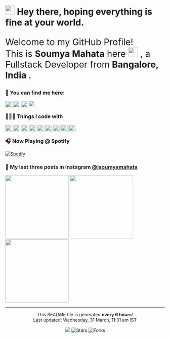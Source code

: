 <h1><img src="https://emojis.slackmojis.com/emojis/images/1471045840/795/cool.gif?1471045840" width="30"/> Hey there, hoping everything is fine at your world.</h1>


<p style="font-size: 2em;">Welcome to my GitHub Profile! </br> This is <b>Soumya Mahata</b> here <img src="https://emojis.slackmojis.com/emojis/images/1570211625/6611/wave-animated.gif?1570211625" width="30"/> , a Fullstack Developer from <b>Bangalore, India </b>.</p>
<p>

### 💬 You can find me here:
<a href="https://twitter.com/mSOUMYA_MAHATA">
  <img align="left" alt="Soumya Mahata | Twitter" width="22px" src="https://cdn.jsdelivr.net/npm/simple-icons@v3/icons/twitter.svg" />
</a>
<a href="https://www.linkedin.com/in/isoumyamahata/">
  <img align="left" alt="Soumya Mahata | LinkdeIN" width="22px" src="https://cdn.jsdelivr.net/npm/simple-icons@v3/icons/linkedin.svg" />
</a>
<a href="https://www.instagram.com/isoumyamahata/">
  <img align="left" alt="Soumya Mahata | Instagram" width="22px" src="https://cdn.jsdelivr.net/npm/simple-icons@v3/icons/instagram.svg" />
</a>

![](https://visitor-badge.glitch.me/badge?page_id=isoumya)
<br />
</p>

### 👨🏽‍💻 Things I code with
<p>
     <img align="left" alt="Java" width="22px" src="https://cdn.jsdelivr.net/npm/simple-icons@v3/icons/java.svg" />
     <img align="left" alt="JavaScript" width="22px" src="https://cdn.jsdelivr.net/npm/simple-icons@v3/icons/javascript.svg" />
     <img align="left" alt="SpringBoot" width="22px" src="https://cdn.jsdelivr.net/npm/simple-icons@v3/icons/spring.svg" />
     <img align="left" alt="Kafka" width="22px" src="https://cdn.jsdelivr.net/npm/simple-icons@v3/icons/apachekafka.svg" />
     <img align="left" alt="Spark" width="22px" src="https://cdn.jsdelivr.net/npm/simple-icons@v3/icons/apachespark.svg" />
     <img align="left" alt="HTML" width="22px" src="https://cdn.jsdelivr.net/npm/simple-icons@v3/icons/html5.svg" />
     <img align="left" alt="CSS" width="22px" src="https://cdn.jsdelivr.net/npm/simple-icons@v3/icons/css3.svg" />
     <img align="left" alt="AngularJS" width="22px" src="https://cdn.jsdelivr.net/npm/simple-icons@v3/icons/angularjs.svg" />
     <img align="left" alt="Bootstrap" width="22px" src="https://cdn.jsdelivr.net/npm/simple-icons@v3/icons/bootstrap.svg" />
</p>
<br/>

### 🎧 Now Playing @ Spotify
[![Spotify](https://spotify-nowplaying.isoumyamahata.vercel.app/api/spotify)](https://open.spotify.com/user/313nuyeg6umsfpsthu3ujg7omnfi)

### 📸 My last three posts in Instagram <a href="https://www.instagram.com/isoumyamahata/" target="_blank">@isoumyamahata</a>
<p><img width="200" src="https:&#x2F;&#x2F;instagram.flwo4-1.fna.fbcdn.net&#x2F;v&#x2F;t51.2885-15&#x2F;sh0.08&#x2F;e35&#x2F;s640x640&#x2F;165021911_823227224956861_649857675540082680_n.jpg?tp&#x3D;1&amp;_nc_ht&#x3D;instagram.flwo4-1.fna.fbcdn.net&amp;_nc_cat&#x3D;101&amp;_nc_ohc&#x3D;uCSuVOw34zUAX-FhmvX&amp;ccb&#x3D;7-4&amp;oh&#x3D;de305bf14f5b4699dd733472f2869ea5&amp;oe&#x3D;608A522A&amp;_nc_sid&#x3D;7bff83" /> <img width="200" src="https:&#x2F;&#x2F;instagram.flwo4-2.fna.fbcdn.net&#x2F;v&#x2F;t51.2885-15&#x2F;sh0.08&#x2F;e35&#x2F;c0.280.720.720a&#x2F;s640x640&#x2F;156489002_944190693056874_5326121489032334684_n.jpg?tp&#x3D;1&amp;_nc_ht&#x3D;instagram.flwo4-2.fna.fbcdn.net&amp;_nc_cat&#x3D;106&amp;_nc_ohc&#x3D;E_j5laAUaDwAX9aUvsC&amp;ccb&#x3D;7-4&amp;oh&#x3D;a78ff4ef433e048befd863563b35c4cd&amp;oe&#x3D;6064C217&amp;_nc_sid&#x3D;7bff83" /> <img width="200" src="https:&#x2F;&#x2F;instagram.flwo4-1.fna.fbcdn.net&#x2F;v&#x2F;t51.2885-15&#x2F;e35&#x2F;c0.210.540.540a&#x2F;125439155_144735827400365_2317903282376880976_n.jpg?tp&#x3D;1&amp;_nc_ht&#x3D;instagram.flwo4-1.fna.fbcdn.net&amp;_nc_cat&#x3D;105&amp;_nc_ohc&#x3D;hxBZ9UrfinEAX8ve-q4&amp;ccb&#x3D;7-4&amp;oh&#x3D;5f85657e18937658adc73ac95d64b0de&amp;oe&#x3D;6064DE4B&amp;_nc_sid&#x3D;7bff83" /></p>


------------
<p align="center">This <i>README</i> file is generated <b>every 6 hours</b>!</br>Last updated: Wednesday, 31 March, 11:31 am IST<br /></p>
<p align="center"><img src="https://github.com/isoumya/isoumya/workflows/README%20build/badge.svg" /> <img alt="Stars" src="https://img.shields.io/github/stars/isoumya/isoumya?style=flat-square&labelColor=343b41"/> <img alt="Forks" src="https://img.shields.io/github/forks/isoumya/isoumya?style=flat-square&labelColor=343b41"/></p>
